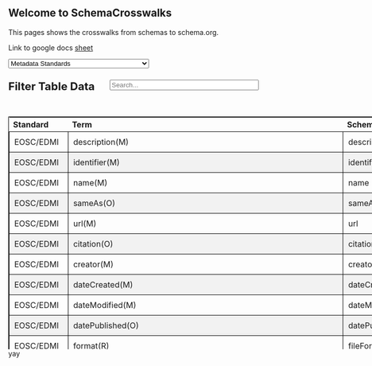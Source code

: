 ## Welcome to SchemaCrosswalks

This pages shows the crosswalks from schemas to schema.org.

Link to google docs [sheet](https://docs.google.com/spreadsheets/u/1/d/1P6WH8h4OnIVR9UJj3FcOebNUpLnKNBCuvEp3NsLRho4/edit#gid=0)


<!DOCTYPE html>
<html lang="en-US">
<head>
    <title>Schema.org Crosswalk Table</title>
    <link href="https://cdnjs.cloudflare.com/ajax/libs/twitter-bootstrap/4.3.1/css/bootstrap.min.css" rel="stylesheet">
    <style type="text/css">
    table{
        text-align: left;
    }
    table.invisible{
        display: none;
    }
    table, td{
        border: 1px solid black;
        border-collapse: collapse;
    }
    td{
        padding: 10px;
    }
    tr:nth-child(even){
        background-color: #f2f2f2;
    }
    tr:hover{
        background-color: #ddd;
    }
    .wrapper{
        display: block;
        overflow-x: auto;
        white-space: nowrap;
    }
    h3 span {
        font-size: 22px;
    }
    h3 input.search-input {
        width: 300px;
        margin-left: auto;
        float: right
    }
    .mt32 {
        margin-top: 32px;
    }
    .wrapper1{
        float: left;
        overflow-y: auto;
        height: 500px;
    }
    </style>
</head>

<select>
  <option value="-1">Metadata Standards</option>
  <option value="EOSC">EOSC/EDMI</option>
  <option value="ISO">ISO-19115:2003</option>
  <option value="Dataverse">Dataverse</option>
  <option value="DCAT">DCAT</option>
  <option value="DATS">DATS</option>
  <option value="Datacite">Datacite</option>
  <option value="RIF">RIF-CS</option>
  <option value="DC">DC</option>
  <option value="Bioschema">Bioschema</option>
  <option value="B2FIND">B2FIND</option>
  <option value="DDI">DDI</option>
  <option value="ECRIN">ECRIN Clinical Research Metadata Schema</option>
</select>

<div class="wrapper">
<table id="EOSC" class="invisible">
<tr>
  <td>EOSC/EDMI</td>
  <td>description(M)</td>
  <td>identifier(M)</td>
  <td>name(M)</td>
  <td></td>
  <td>sameAs(O)</td>
  <td>url(M)</td>
  <td></td>
  <td></td>
  <td>citation(O)</td>
  <td></td>
  <td></td>
  <td></td>
  <td>creator(M)</td>
  <td>dateCreated(M)</td>
  <td>dateModified(M)</td>
  <td>datePublished(O)</td>
  <td></td>
  <td></td>
  <td>format(R)</td>
  <td></td>
  <td>keywords(R)</td>
  <td>license(R)</td>
  <td></td>
  <td></td>
  <td></td>
  <td></td>
  <td>version(O)</td>
  <td></td>
  <td>includedIn(Dataset)(R)</td>
  <td>includes(Dataset)(R)</td>
  <td></td>
  <td>spatialCoverage(O)</td>
  <td>temporalCoverage(O)</td>
  <td>distribution(R)</td>
  <td>includedInDataCatalog(R)</td>
  <td></td>
  <td></td>
  <td>variableMeasured(R)</td>
  <td></td>
  <td>measurementTechniques(R)</td>
  <td></td>
  <td></td>
  <td></td>
  <td>scientificType(R)</td>
  <td>contentType</td>
  <td></td>
  <td></td>
  <td></td>
  <td></td>
  <td></td>
  <td></td>
  <td></td>
  <td></td>
  <td></td>
</tr>
<tr>
  <td>Schema.org Property</td>
  <td>description</td>
  <td>identifier</td>
  <td>name</td>
  <td>alternateName</td>
  <td>sameAs</td>
  <td>url</td>
  <td>relatedLink</td>
  <td>author</td>
  <td>citation</td>
  <td>contributor</td>
  <td>copyrightHolder</td>
  <td>copyrightYear</td>
  <td>creator</td>
  <td>dateCreated</td>
  <td>dateModified</td>
  <td>datePublished</td>
  <td>editor</td>
  <td>encoding</td>
  <td>fileFormat</td>
  <td>funder</td>
  <td>keywords</td>
  <td>license</td>
  <td>producer</td>
  <td>provider</td>
  <td>publisher</td>
  <td>sponsor</td>
  <td>version</td>
  <td>isAccessibleForFree</td>
  <td>isPartOf</td>
  <td>hasPart</td>
  <td>position</td>
  <td>spatialCoverage</td>
  <td>temporalCoverage</td>
  <td>distribution</td>
  <td>includedInDataCatalog</td>
  <td>measurementTechnique</td>
  <td>variableMeasured</td>
  <td>variablesMeasured</td>
  <td>dataset</td>
  <td>measurementTechnique</td>
  <td>sourceOrganization</td>
  <td>inLanguage</td>
  <td></td>
  <td></td>
  <td>additionalType</td>
  <td></td>
  <td>productionDate</td>
  <td></td>
  <td></td>
  <td></td>
  <td></td>
  <td>contentURL</td>
  <td>subjectOf</td>
  <td>about</td>
</tr>
<tr>
  <td>Schema.org Parent Type</td>
  <td>schema:Thing</td>
  <td>schema:Thing</td>
  <td>schema:Thing</td>
  <td>schema:Thing</td>
  <td>schema:Thing</td>
  <td>schema:Thing</td>
  <td>schema:Thing</td>
  <td>schema:CreativeWork</td>
  <td>schema:CreativeWork</td>
  <td>schema:CreativeWork</td>
  <td>schema:CreativeWork</td>
  <td>schema:CreativeWork</td>
  <td>schema:CreativeWork</td>
  <td>schema:CreativeWork</td>
  <td>schema:CreativeWork</td>
  <td>schema:CreativeWork</td>
  <td>schema:CreativeWork</td>
  <td>schema:CreativeWork</td>
  <td>schema:CreativeWork</td>
  <td>schema:CreativeWork</td>
  <td>schema:CreativeWork</td>
  <td>schema:CreativeWork</td>
  <td>schema:CreativeWork</td>
  <td>schema:CreativeWork</td>
  <td>schema:CreativeWork</td>
  <td>schema:CreativeWork</td>
  <td>schema:CreativeWork</td>
  <td>schema:CreativeWork</td>
  <td>schema:CreativeWork</td>
  <td>schema:CreativeWork</td>
  <td>schema:CreativeWork</td>
  <td>schema:CreativeWork</td>
  <td>schema:CreativeWork</td>
  <td>schema:Dataset</td>
  <td>schema:Dataset</td>
  <td>schema:Dataset</td>
  <td>schema:Dataset</td>
  <td>schema:Dataset</td>
  <td>schema:DataCatalog</td>
  <td>schema:DataCatalog</td>
  <td>schema:CreativeWork</td>
  <td>schema:Thing</td>
  <td></td>
  <td></td>
  <td>schema:Thing</td>
  <td></td>
  <td>schema:Thing</td>
  <td></td>
  <td></td>
  <td></td>
  <td></td>
  <td>schema:Thing</td>
  <td>schema:Thing</td>
  <td>schema:CreativeWork</td>
</tr>
</table>
</div>

<div class="wrapper">
<table id="ISO" class="invisible">
<tr>
  <td>ISO-19115:2003</td>
  <td>Resource description</td>
  <td>Resource identifier</td>
  <td>Resource title(M)</td>
  <td></td>
  <td></td>
  <td>Online resource(function: "information")</td>
  <td></td>
  <td></td>
  <td></td>
  <td></td>
  <td></td>
  <td></td>
  <td></td>
  <td></td>
  <td>Temporal reference: date of last modification</td>
  <td>Temporal reference: date of publication</td>
  <td></td>
  <td></td>
  <td></td>
  <td></td>
  <td>Descriptive keywords</td>
  <td></td>
  <td></td>
  <td></td>
  <td>Responsible party(role: "publisher")</td>
  <td></td>
  <td></td>
  <td></td>
  <td></td>
  <td></td>
  <td></td>
  <td>Geographic extent</td>
  <td>Temporal extent</td>
  <td>Distribution information</td>
  <td></td>
  <td></td>
  <td></td>
  <td></td>
  <td></td>
  <td></td>
  <td></td>
  <td>Resource language</td>
  <td></td>
  <td></td>
  <td></td>
  <td></td>
  <td></td>
  <td></td>
  <td></td>
  <td></td>
  <td></td>
  <td>Online resource(function: "download"):linkage</td>
  <td></td>
  <td></td>
</tr>
<tr>
  <td>Schema.org Property</td>
  <td>description</td>
  <td>identifier</td>
  <td>name</td>
  <td>alternateName</td>
  <td>sameAs</td>
  <td>url</td>
  <td>relatedLink</td>
  <td>author</td>
  <td>citation</td>
  <td>contributor</td>
  <td>copyrightHolder</td>
  <td>copyrightYear</td>
  <td>creator</td>
  <td>dateCreated</td>
  <td>dateModified</td>
  <td>datePublished</td>
  <td>editor</td>
  <td>encoding</td>
  <td>fileFormat</td>
  <td>funder</td>
  <td>keywords</td>
  <td>license</td>
  <td>producer</td>
  <td>provider</td>
  <td>publisher</td>
  <td>sponsor</td>
  <td>version</td>
  <td>isAccessibleForFree</td>
  <td>isPartOf</td>
  <td>hasPart</td>
  <td>position</td>
  <td>spatialCoverage</td>
  <td>temporalCoverage</td>
  <td>distribution</td>
  <td>includedInDataCatalog</td>
  <td>measurementTechnique</td>
  <td>variableMeasured</td>
  <td>variablesMeasured</td>
  <td>dataset</td>
  <td>measurementTechnique</td>
  <td>sourceOrganization</td>
  <td>inLanguage</td>
  <td></td>
  <td></td>
  <td>additionalType</td>
  <td></td>
  <td>productionDate</td>
  <td></td>
  <td></td>
  <td></td>
  <td></td>
  <td>contentURL</td>
  <td>subjectOf</td>
  <td>about</td>
</tr>
<tr>
  <td>Schema.org Parent Type</td>
  <td>schema:Thing</td>
  <td>schema:Thing</td>
  <td>schema:Thing</td>
  <td>schema:Thing</td>
  <td>schema:Thing</td>
  <td>schema:Thing</td>
  <td>schema:Thing</td>
  <td>schema:CreativeWork</td>
  <td>schema:CreativeWork</td>
  <td>schema:CreativeWork</td>
  <td>schema:CreativeWork</td>
  <td>schema:CreativeWork</td>
  <td>schema:CreativeWork</td>
  <td>schema:CreativeWork</td>
  <td>schema:CreativeWork</td>
  <td>schema:CreativeWork</td>
  <td>schema:CreativeWork</td>
  <td>schema:CreativeWork</td>
  <td>schema:CreativeWork</td>
  <td>schema:CreativeWork</td>
  <td>schema:CreativeWork</td>
  <td>schema:CreativeWork</td>
  <td>schema:CreativeWork</td>
  <td>schema:CreativeWork</td>
  <td>schema:CreativeWork</td>
  <td>schema:CreativeWork</td>
  <td>schema:CreativeWork</td>
  <td>schema:CreativeWork</td>
  <td>schema:CreativeWork</td>
  <td>schema:CreativeWork</td>
  <td>schema:CreativeWork</td>
  <td>schema:CreativeWork</td>
  <td>schema:CreativeWork</td>
  <td>schema:Dataset</td>
  <td>schema:Dataset</td>
  <td>schema:Dataset</td>
  <td>schema:Dataset</td>
  <td>schema:Dataset</td>
  <td>schema:DataCatalog</td>
  <td>schema:DataCatalog</td>
  <td>schema:CreativeWork</td>
  <td>schema:Thing</td>
  <td></td>
  <td></td>
  <td>schema:Thing</td>
  <td></td>
  <td>schema:Thing</td>
  <td></td>
  <td></td>
  <td></td>
  <td></td>
  <td>schema:Thing</td>
  <td>schema:Thing</td>
  <td>schema:CreativeWork</td>
</tr>
</table>
</div>

<div class="wrapper">
<table id="Dataverse" class="invisible">
<tr>
  <td>Dataverse</td>
  <td>Description; DescriptionValue(M)</td>
  <td>Dataset Persistent ID</td>
  <td>Title(M)</td>
  <td></td>
  <td>Alternative URL</td>
  <td></td>
  <td></td>
  <td>Author; authorName(M)</td>
  <td>Related Publication</td>
  <td>Contributor</td>
  <td></td>
  <td></td>
  <td>Author</td>
  <td></td>
  <td>Version Date</td>
  <td>Publication Date</td>
  <td></td>
  <td></td>
  <td></td>
  <td>Grant information</td>
  <td>Subject(M); Topic Classification Term; Keywords</td>
  <td></td>
  <td>Producer</td>
  <td>Dataset Publisher</td>
  <td>Dataset Publisher</td>
  <td></td>
  <td>Version</td>
  <td></td>
  <td></td>
  <td></td>
  <td></td>
  <td></td>
  <td>Time Period Covered</td>
  <td></td>
  <td></td>
  <td></td>
  <td></td>
  <td></td>
  <td></td>
  <td></td>
  <td></td>
  <td>Language</td>
  <td>Distributor</td>
  <td></td>
  <td>Kind of Data</td>
  <td>Data Sources</td>
  <td>Production Date</td>
  <td>Depositor</td>
  <td>Deposit Date</td>
  <td></td>
  <td></td>
  <td></td>
  <td></td>
  <td></td>
</tr>
<tr>
  <td>Schema.org Property</td>
  <td>description</td>
  <td>identifier</td>
  <td>name</td>
  <td>alternateName</td>
  <td>sameAs</td>
  <td>url</td>
  <td>relatedLink</td>
  <td>author</td>
  <td>citation</td>
  <td>contributor</td>
  <td>copyrightHolder</td>
  <td>copyrightYear</td>
  <td>creator</td>
  <td>dateCreated</td>
  <td>dateModified</td>
  <td>datePublished</td>
  <td>editor</td>
  <td>encoding</td>
  <td>fileFormat</td>
  <td>funder</td>
  <td>keywords</td>
  <td>license</td>
  <td>producer</td>
  <td>provider</td>
  <td>publisher</td>
  <td>sponsor</td>
  <td>version</td>
  <td>isAccessibleForFree</td>
  <td>isPartOf</td>
  <td>hasPart</td>
  <td>position</td>
  <td>spatialCoverage</td>
  <td>temporalCoverage</td>
  <td>distribution</td>
  <td>includedInDataCatalog</td>
  <td>measurementTechnique</td>
  <td>variableMeasured</td>
  <td>variablesMeasured</td>
  <td>dataset</td>
  <td>measurementTechnique</td>
  <td>sourceOrganization</td>
  <td>inLanguage</td>
  <td></td>
  <td></td>
  <td>additionalType</td>
  <td></td>
  <td>productionDate</td>
  <td></td>
  <td></td>
  <td></td>
  <td></td>
  <td>contentURL</td>
  <td>subjectOf</td>
  <td>about</td>
</tr>
<tr>
  <td>Schema.org Parent Type</td>
  <td>schema:Thing</td>
  <td>schema:Thing</td>
  <td>schema:Thing</td>
  <td>schema:Thing</td>
  <td>schema:Thing</td>
  <td>schema:Thing</td>
  <td>schema:Thing</td>
  <td>schema:CreativeWork</td>
  <td>schema:CreativeWork</td>
  <td>schema:CreativeWork</td>
  <td>schema:CreativeWork</td>
  <td>schema:CreativeWork</td>
  <td>schema:CreativeWork</td>
  <td>schema:CreativeWork</td>
  <td>schema:CreativeWork</td>
  <td>schema:CreativeWork</td>
  <td>schema:CreativeWork</td>
  <td>schema:CreativeWork</td>
  <td>schema:CreativeWork</td>
  <td>schema:CreativeWork</td>
  <td>schema:CreativeWork</td>
  <td>schema:CreativeWork</td>
  <td>schema:CreativeWork</td>
  <td>schema:CreativeWork</td>
  <td>schema:CreativeWork</td>
  <td>schema:CreativeWork</td>
  <td>schema:CreativeWork</td>
  <td>schema:CreativeWork</td>
  <td>schema:CreativeWork</td>
  <td>schema:CreativeWork</td>
  <td>schema:CreativeWork</td>
  <td>schema:CreativeWork</td>
  <td>schema:CreativeWork</td>
  <td>schema:Dataset</td>
  <td>schema:Dataset</td>
  <td>schema:Dataset</td>
  <td>schema:Dataset</td>
  <td>schema:Dataset</td>
  <td>schema:DataCatalog</td>
  <td>schema:DataCatalog</td>
  <td>schema:CreativeWork</td>
  <td>schema:Thing</td>
  <td></td>
  <td></td>
  <td>schema:Thing</td>
  <td></td>
  <td>schema:Thing</td>
  <td></td>
  <td></td>
  <td></td>
  <td></td>
  <td>schema:Thing</td>
  <td>schema:Thing</td>
  <td>schema:CreativeWork</td>
</tr>
</table>
</div>

<div class="wrapper">
<table id="DCAT" class="invisible">
<tr>
  <td>DCAT</td>
  <td>description(M)</td>
  <td>identifier,other identifier</td>
  <td>title(M)</td>
  <td></td>
  <td></td>
  <td>accessURL(M); landing page(if no access directly to dataset); homepage</td>
  <td></td>
  <td></td>
  <td></td>
  <td></td>
  <td>owner(O)</td>
  <td></td>
  <td>author</td>
  <td>creation date</td>
  <td>update/ modification date; modified</td>
  <td>release date</td>
  <td></td>
  <td></td>
  <td>format; media type</td>
  <td></td>
  <td>keywords</td>
  <td>licence</td>
  <td></td>
  <td></td>
  <td>publisher(M)</td>
  <td></td>
  <td>version</td>
  <td></td>
  <td>is part of</td>
  <td>has part</td>
  <td></td>
  <td>spatial/ geographic coverage</td>
  <td>datasetTimeInterval</td>
  <td>distribution</td>
  <td></td>
  <td></td>
  <td></td>
  <td></td>
  <td>dataset(M)</td>
  <td></td>
  <td></td>
  <td>language</td>
  <td></td>
  <td></td>
  <td>type</td>
  <td></td>
  <td></td>
  <td></td>
  <td></td>
  <td></td>
  <td>Provenance</td>
  <td>access URL</td>
  <td></td>
  <td></td>
</tr>
<tr>
  <td>Schema.org Property</td>
  <td>description</td>
  <td>identifier</td>
  <td>name</td>
  <td>alternateName</td>
  <td>sameAs</td>
  <td>url</td>
  <td>relatedLink</td>
  <td>author</td>
  <td>citation</td>
  <td>contributor</td>
  <td>copyrightHolder</td>
  <td>copyrightYear</td>
  <td>creator</td>
  <td>dateCreated</td>
  <td>dateModified</td>
  <td>datePublished</td>
  <td>editor</td>
  <td>encoding</td>
  <td>fileFormat</td>
  <td>funder</td>
  <td>keywords</td>
  <td>license</td>
  <td>producer</td>
  <td>provider</td>
  <td>publisher</td>
  <td>sponsor</td>
  <td>version</td>
  <td>isAccessibleForFree</td>
  <td>isPartOf</td>
  <td>hasPart</td>
  <td>position</td>
  <td>spatialCoverage</td>
  <td>temporalCoverage</td>
  <td>distribution</td>
  <td>includedInDataCatalog</td>
  <td>measurementTechnique</td>
  <td>variableMeasured</td>
  <td>variablesMeasured</td>
  <td>dataset</td>
  <td>measurementTechnique</td>
  <td>sourceOrganization</td>
  <td>inLanguage</td>
  <td></td>
  <td></td>
  <td>additionalType</td>
  <td></td>
  <td>productionDate</td>
  <td></td>
  <td></td>
  <td></td>
  <td></td>
  <td>contentURL</td>
  <td>subjectOf</td>
  <td>about</td>
</tr>
<tr>
  <td>Schema.org Parent Type</td>
  <td>schema:Thing</td>
  <td>schema:Thing</td>
  <td>schema:Thing</td>
  <td>schema:Thing</td>
  <td>schema:Thing</td>
  <td>schema:Thing</td>
  <td>schema:Thing</td>
  <td>schema:CreativeWork</td>
  <td>schema:CreativeWork</td>
  <td>schema:CreativeWork</td>
  <td>schema:CreativeWork</td>
  <td>schema:CreativeWork</td>
  <td>schema:CreativeWork</td>
  <td>schema:CreativeWork</td>
  <td>schema:CreativeWork</td>
  <td>schema:CreativeWork</td>
  <td>schema:CreativeWork</td>
  <td>schema:CreativeWork</td>
  <td>schema:CreativeWork</td>
  <td>schema:CreativeWork</td>
  <td>schema:CreativeWork</td>
  <td>schema:CreativeWork</td>
  <td>schema:CreativeWork</td>
  <td>schema:CreativeWork</td>
  <td>schema:CreativeWork</td>
  <td>schema:CreativeWork</td>
  <td>schema:CreativeWork</td>
  <td>schema:CreativeWork</td>
  <td>schema:CreativeWork</td>
  <td>schema:CreativeWork</td>
  <td>schema:CreativeWork</td>
  <td>schema:CreativeWork</td>
  <td>schema:CreativeWork</td>
  <td>schema:Dataset</td>
  <td>schema:Dataset</td>
  <td>schema:Dataset</td>
  <td>schema:Dataset</td>
  <td>schema:Dataset</td>
  <td>schema:DataCatalog</td>
  <td>schema:DataCatalog</td>
  <td>schema:CreativeWork</td>
  <td>schema:Thing</td>
  <td></td>
  <td></td>
  <td>schema:Thing</td>
  <td></td>
  <td>schema:Thing</td>
  <td></td>
  <td></td>
  <td></td>
  <td></td>
  <td>schema:Thing</td>
  <td>schema:Thing</td>
  <td>schema:CreativeWork</td>
</tr>
</table>
</div>

<div class="wrapper">
<table id="DATS" class="invisible">
<tr>
  <td>DATS</td>
  <td>description(R)</td>
  <td>identifier(R)</td>
  <td>title(M)</td>
  <td></td>
  <td>alternateIdentifier(O)</td>
  <td>identifier(R)</td>
  <td></td>
  <td></td>
  <td>primaryPublicaion/citations(O)</td>
  <td></td>
  <td></td>
  <td></td>
  <td>creator(M)</td>
  <td></td>
  <td></td>
  <td></td>
  <td></td>
  <td></td>
  <td></td>
  <td>acknowledges(O)</td>
  <td>keywords(O)</td>
  <td>licenses(R)</td>
  <td></td>
  <td></td>
  <td></td>
  <td></td>
  <td>version(R)</td>
  <td></td>
  <td></td>
  <td>hasPart(O)</td>
  <td></td>
  <td></td>
  <td></td>
  <td>distribution(R)</td>
  <td>distribution.storedIn(O)</td>
  <td></td>
  <td></td>
  <td>dimensions(O)</td>
  <td></td>
  <td></td>
  <td></td>
  <td></td>
  <td></td>
  <td></td>
  <td>types(M)</td>
  <td></td>
  <td></td>
  <td></td>
  <td></td>
  <td></td>
  <td></td>
  <td>access(M)</td>
  <td></td>
  <td></td>
</tr>
<tr>
  <td>Schema.org Property</td>
  <td>description</td>
  <td>identifier</td>
  <td>name</td>
  <td>alternateName</td>
  <td>sameAs</td>
  <td>url</td>
  <td>relatedLink</td>
  <td>author</td>
  <td>citation</td>
  <td>contributor</td>
  <td>copyrightHolder</td>
  <td>copyrightYear</td>
  <td>creator</td>
  <td>dateCreated</td>
  <td>dateModified</td>
  <td>datePublished</td>
  <td>editor</td>
  <td>encoding</td>
  <td>fileFormat</td>
  <td>funder</td>
  <td>keywords</td>
  <td>license</td>
  <td>producer</td>
  <td>provider</td>
  <td>publisher</td>
  <td>sponsor</td>
  <td>version</td>
  <td>isAccessibleForFree</td>
  <td>isPartOf</td>
  <td>hasPart</td>
  <td>position</td>
  <td>spatialCoverage</td>
  <td>temporalCoverage</td>
  <td>distribution</td>
  <td>includedInDataCatalog</td>
  <td>measurementTechnique</td>
  <td>variableMeasured</td>
  <td>variablesMeasured</td>
  <td>dataset</td>
  <td>measurementTechnique</td>
  <td>sourceOrganization</td>
  <td>inLanguage</td>
  <td></td>
  <td></td>
  <td>additionalType</td>
  <td></td>
  <td>productionDate</td>
  <td></td>
  <td></td>
  <td></td>
  <td></td>
  <td>contentURL</td>
  <td>subjectOf</td>
  <td>about</td>
</tr>
<tr>
  <td>Schema.org Parent Type</td>
  <td>schema:Thing</td>
  <td>schema:Thing</td>
  <td>schema:Thing</td>
  <td>schema:Thing</td>
  <td>schema:Thing</td>
  <td>schema:Thing</td>
  <td>schema:Thing</td>
  <td>schema:CreativeWork</td>
  <td>schema:CreativeWork</td>
  <td>schema:CreativeWork</td>
  <td>schema:CreativeWork</td>
  <td>schema:CreativeWork</td>
  <td>schema:CreativeWork</td>
  <td>schema:CreativeWork</td>
  <td>schema:CreativeWork</td>
  <td>schema:CreativeWork</td>
  <td>schema:CreativeWork</td>
  <td>schema:CreativeWork</td>
  <td>schema:CreativeWork</td>
  <td>schema:CreativeWork</td>
  <td>schema:CreativeWork</td>
  <td>schema:CreativeWork</td>
  <td>schema:CreativeWork</td>
  <td>schema:CreativeWork</td>
  <td>schema:CreativeWork</td>
  <td>schema:CreativeWork</td>
  <td>schema:CreativeWork</td>
  <td>schema:CreativeWork</td>
  <td>schema:CreativeWork</td>
  <td>schema:CreativeWork</td>
  <td>schema:CreativeWork</td>
  <td>schema:CreativeWork</td>
  <td>schema:CreativeWork</td>
  <td>schema:Dataset</td>
  <td>schema:Dataset</td>
  <td>schema:Dataset</td>
  <td>schema:Dataset</td>
  <td>schema:Dataset</td>
  <td>schema:DataCatalog</td>
  <td>schema:DataCatalog</td>
  <td>schema:CreativeWork</td>
  <td>schema:Thing</td>
  <td></td>
  <td></td>
  <td>schema:Thing</td>
  <td></td>
  <td>schema:Thing</td>
  <td></td>
  <td></td>
  <td></td>
  <td></td>
  <td>schema:Thing</td>
  <td>schema:Thing</td>
  <td>schema:CreativeWork</td>
</tr>
</table>
</div>

<div class="wrapper">
<table id="Datacite" class="invisible">
<tr>
  <td>Datacite</td>
  <td>Description(R)</td>
  <td>Identifier(M)</td>
  <td>Title(M)</td>
  <td></td>
  <td>RelatedIdentifier</td>
  <td>valueURL</td>
  <td></td>
  <td>creator</td>
  <td></td>
  <td>Contributor(R)</td>
  <td></td>
  <td></td>
  <td>Creator(M)</td>
  <td>Date(R) dateType field indicates the type of date</td>
  <td>Date(R) dateType field indicates the type of date</td>
  <td>PublicationYear(M)</td>
  <td></td>
  <td></td>
  <td>Format(R)</td>
  <td></td>
  <td></td>
  <td>Rights</td>
  <td>contributor with contributortype="Producer"</td>
  <td></td>
  <td>Publisher(M)</td>
  <td></td>
  <td>Version(R)</td>
  <td></td>
  <td></td>
  <td></td>
  <td></td>
  <td>GeoLocation</td>
  <td>Date</td>
  <td>distribution</td>
  <td>publisher</td>
  <td></td>
  <td></td>
  <td></td>
  <td></td>
  <td></td>
  <td></td>
  <td>Language</td>
  <td></td>
  <td></td>
  <td>ResourceType(M)</td>
  <td></td>
  <td></td>
  <td></td>
  <td></td>
  <td></td>
  <td></td>
  <td></td>
  <td></td>
  <td></td>
</tr>
<tr>
  <td>Schema.org Property</td>
  <td>description</td>
  <td>identifier</td>
  <td>name</td>
  <td>alternateName</td>
  <td>sameAs</td>
  <td>url</td>
  <td>relatedLink</td>
  <td>author</td>
  <td>citation</td>
  <td>contributor</td>
  <td>copyrightHolder</td>
  <td>copyrightYear</td>
  <td>creator</td>
  <td>dateCreated</td>
  <td>dateModified</td>
  <td>datePublished</td>
  <td>editor</td>
  <td>encoding</td>
  <td>fileFormat</td>
  <td>funder</td>
  <td>keywords</td>
  <td>license</td>
  <td>producer</td>
  <td>provider</td>
  <td>publisher</td>
  <td>sponsor</td>
  <td>version</td>
  <td>isAccessibleForFree</td>
  <td>isPartOf</td>
  <td>hasPart</td>
  <td>position</td>
  <td>spatialCoverage</td>
  <td>temporalCoverage</td>
  <td>distribution</td>
  <td>includedInDataCatalog</td>
  <td>measurementTechnique</td>
  <td>variableMeasured</td>
  <td>variablesMeasured</td>
  <td>dataset</td>
  <td>measurementTechnique</td>
  <td>sourceOrganization</td>
  <td>inLanguage</td>
  <td></td>
  <td></td>
  <td>additionalType</td>
  <td></td>
  <td>productionDate</td>
  <td></td>
  <td></td>
  <td></td>
  <td></td>
  <td>contentURL</td>
  <td>subjectOf</td>
  <td>about</td>
</tr>
<tr>
  <td>Schema.org Parent Type</td>
  <td>schema:Thing</td>
  <td>schema:Thing</td>
  <td>schema:Thing</td>
  <td>schema:Thing</td>
  <td>schema:Thing</td>
  <td>schema:Thing</td>
  <td>schema:Thing</td>
  <td>schema:CreativeWork</td>
  <td>schema:CreativeWork</td>
  <td>schema:CreativeWork</td>
  <td>schema:CreativeWork</td>
  <td>schema:CreativeWork</td>
  <td>schema:CreativeWork</td>
  <td>schema:CreativeWork</td>
  <td>schema:CreativeWork</td>
  <td>schema:CreativeWork</td>
  <td>schema:CreativeWork</td>
  <td>schema:CreativeWork</td>
  <td>schema:CreativeWork</td>
  <td>schema:CreativeWork</td>
  <td>schema:CreativeWork</td>
  <td>schema:CreativeWork</td>
  <td>schema:CreativeWork</td>
  <td>schema:CreativeWork</td>
  <td>schema:CreativeWork</td>
  <td>schema:CreativeWork</td>
  <td>schema:CreativeWork</td>
  <td>schema:CreativeWork</td>
  <td>schema:CreativeWork</td>
  <td>schema:CreativeWork</td>
  <td>schema:CreativeWork</td>
  <td>schema:CreativeWork</td>
  <td>schema:CreativeWork</td>
  <td>schema:Dataset</td>
  <td>schema:Dataset</td>
  <td>schema:Dataset</td>
  <td>schema:Dataset</td>
  <td>schema:Dataset</td>
  <td>schema:DataCatalog</td>
  <td>schema:DataCatalog</td>
  <td>schema:CreativeWork</td>
  <td>schema:Thing</td>
  <td></td>
  <td></td>
  <td>schema:Thing</td>
  <td></td>
  <td>schema:Thing</td>
  <td></td>
  <td></td>
  <td></td>
  <td></td>
  <td>schema:Thing</td>
  <td>schema:Thing</td>
  <td>schema:CreativeWork</td>
</tr>
</table>
</div>

<div class="wrapper">
<table id="RIF" class="invisible">
<tr>
  <td>RIF-CS</td>
  <td>collection/description[@type='brief'] OR collection/description[@type='full']</td>
  <td>collection/citationInfo/citationMetadata/identifier AND/OR collection/identifier</td>
  <td>registryObject:collection:name (Title as displayed in RDA)</td>
  <td></td>
  <td>No mapping</td>
  <td>RDA key=URL of record. "https://researchdata.ands.org.au/view?key=(insert key)"</td>
  <td></td>
  <td>collection/citationInfo/citationMetadata/contributor OR relatedObject|relatedInfo party/name where relation=IsPrincipalInvestigatorOf OR relatedObject|relatedInfo party/name where relation=author OR relatedObject|relatedInfo party/name where relation=coInvestigator  OR relatedObject|relatedInfo party/name where relation=hasCollector</td>
  <td>collection/relatedInfo[@type='publication'] OR relatedObject:collection where related collection[@type='publication']</td>
  <td>No mapping</td>
  <td>No mapping</td>
  <td>No mapping</td>
  <td>collection/citationInfo/citationMetadata/contributor OR relatedObject|relatedInfo party/name where relation=IsPrincipalInvestigatorOf OR relatedObject|relatedInfo party/name where relation=coInvestigator OR relatedObject|relatedInfo party/name where relation=hasCollector</td>
  <td>collection/citationInfo/citationMetadata/date[@type='created'] OR collection/dates[@type='created']</td>
  <td></td>
  <td>collection/citationInfo/citationMetadata.date[@type='publicationDate'] OR collection/citationInfo/citationMetadata/date[@type='issued'] OR collection/dates[@type='dc.issued'] OR collection/dates[@type='dc.available'] OR Collection[@dateAccessioned] OR date the record was ingested into RDA</td>
  <td>No mapping</td>
  <td>No mapping</td>
  <td>collection/address/electronic[@target='directDownload']/mediaType</td>
  <td>relatedObject|relatedInfo party/name where relation=isFundedBy</td>
  <td>collection/subject</td>
  <td>collection/rights/licence[@rightsURL] AND/OR collection/rights/licence[@type] AND collcetion/rights/licence</td>
  <td>No mapping</td>
  <td>No mapping</td>
  <td>registryObject:collection:citationInfo:citationMetadata:publisher OR registryObject@Group</td>
  <td></td>
  <td>registryObject:collection:citationInfo:citationMetadata:version</td>
  <td>No mapping</td>
  <td>relatedObject|relatedInfo collection where relation[@type='isPartOf']</td>
  <td>relatedObject|relatedInfo collection where relation[@tyoe='hasPart]</td>
  <td>No mapping</td>
  <td>collection/coverage/spatial</td>
  <td>collection/coverage/temporal</td>
  <td>location/address/electronic @type="url" @ target="directDownload"</td>
  <td>No mapping</td>
  <td></td>
  <td></td>
  <td></td>
  <td></td>
  <td></td>
  <td>registryObject@Group</td>
  <td>(default to English) "en"</td>
  <td></td>
  <td></td>
  <td></td>
  <td></td>
  <td></td>
  <td></td>
  <td></td>
  <td></td>
  <td></td>
  <td></td>
  <td></td>
  <td></td>
</tr>
<tr>
  <td>Schema.org Property</td>
  <td>description</td>
  <td>identifier</td>
  <td>name</td>
  <td>alternateName</td>
  <td>sameAs</td>
  <td>url</td>
  <td>relatedLink</td>
  <td>author</td>
  <td>citation</td>
  <td>contributor</td>
  <td>copyrightHolder</td>
  <td>copyrightYear</td>
  <td>creator</td>
  <td>dateCreated</td>
  <td>dateModified</td>
  <td>datePublished</td>
  <td>editor</td>
  <td>encoding</td>
  <td>fileFormat</td>
  <td>funder</td>
  <td>keywords</td>
  <td>license</td>
  <td>producer</td>
  <td>provider</td>
  <td>publisher</td>
  <td>sponsor</td>
  <td>version</td>
  <td>isAccessibleForFree</td>
  <td>isPartOf</td>
  <td>hasPart</td>
  <td>position</td>
  <td>spatialCoverage</td>
  <td>temporalCoverage</td>
  <td>distribution</td>
  <td>includedInDataCatalog</td>
  <td>measurementTechnique</td>
  <td>variableMeasured</td>
  <td>variablesMeasured</td>
  <td>dataset</td>
  <td>measurementTechnique</td>
  <td>sourceOrganization</td>
  <td>inLanguage</td>
  <td></td>
  <td></td>
  <td>additionalType</td>
  <td></td>
  <td>productionDate</td>
  <td></td>
  <td></td>
  <td></td>
  <td></td>
  <td>contentURL</td>
  <td>subjectOf</td>
  <td>about</td>
</tr>
<tr>
  <td>Schema.org Parent Type</td>
  <td>schema:Thing</td>
  <td>schema:Thing</td>
  <td>schema:Thing</td>
  <td>schema:Thing</td>
  <td>schema:Thing</td>
  <td>schema:Thing</td>
  <td>schema:Thing</td>
  <td>schema:CreativeWork</td>
  <td>schema:CreativeWork</td>
  <td>schema:CreativeWork</td>
  <td>schema:CreativeWork</td>
  <td>schema:CreativeWork</td>
  <td>schema:CreativeWork</td>
  <td>schema:CreativeWork</td>
  <td>schema:CreativeWork</td>
  <td>schema:CreativeWork</td>
  <td>schema:CreativeWork</td>
  <td>schema:CreativeWork</td>
  <td>schema:CreativeWork</td>
  <td>schema:CreativeWork</td>
  <td>schema:CreativeWork</td>
  <td>schema:CreativeWork</td>
  <td>schema:CreativeWork</td>
  <td>schema:CreativeWork</td>
  <td>schema:CreativeWork</td>
  <td>schema:CreativeWork</td>
  <td>schema:CreativeWork</td>
  <td>schema:CreativeWork</td>
  <td>schema:CreativeWork</td>
  <td>schema:CreativeWork</td>
  <td>schema:CreativeWork</td>
  <td>schema:CreativeWork</td>
  <td>schema:CreativeWork</td>
  <td>schema:Dataset</td>
  <td>schema:Dataset</td>
  <td>schema:Dataset</td>
  <td>schema:Dataset</td>
  <td>schema:Dataset</td>
  <td>schema:DataCatalog</td>
  <td>schema:DataCatalog</td>
  <td>schema:CreativeWork</td>
  <td>schema:Thing</td>
  <td></td>
  <td></td>
  <td>schema:Thing</td>
  <td></td>
  <td>schema:Thing</td>
  <td></td>
  <td></td>
  <td></td>
  <td></td>
  <td>schema:Thing</td>
  <td>schema:Thing</td>
  <td>schema:CreativeWork</td>
</tr>
</table>
</div>

<div class="wrapper">
<table id="DC" class="invisible">
<tr>
  <td>DC</td>
  <td>Description - dcterms:description</td>
  <td>Identifier - dcterms:identifier</td>
  <td>Title - dcterms:title</td>
  <td></td>
  <td>relation</td>
  <td>dc:identifier (if URL)</td>
  <td></td>
  <td>Creator</td>
  <td>dcterms:isReferencedBy</td>
  <td>Contributor</td>
  <td></td>
  <td></td>
  <td>Creator</td>
  <td></td>
  <td>dcterms:modified</td>
  <td>dcterms:issued</td>
  <td></td>
  <td></td>
  <td></td>
  <td>dcterms:contributor</td>
  <td>Subject - dcterms:subject</td>
  <td>Rights</td>
  <td></td>
  <td></td>
  <td>Publisher - dcterms:publisher</td>
  <td></td>
  <td></td>
  <td></td>
  <td></td>
  <td></td>
  <td></td>
  <td>dcterms:coverage (spatial)</td>
  <td>dcterms:temporal (start); dcterms:temporal (end)</td>
  <td></td>
  <td></td>
  <td></td>
  <td></td>
  <td></td>
  <td></td>
  <td></td>
  <td></td>
  <td>Language - dcterms:language</td>
  <td>dcterms:contributor (Distributor)</td>
  <td></td>
  <td>dcterms:type</td>
  <td>dcterms:source</td>
  <td>Date - dcterms:date</td>
  <td>Contributor - dcterms:contributor (Depositor)</td>
  <td>dcterms:dateSubmitted</td>
  <td></td>
  <td></td>
  <td></td>
  <td></td>
  <td></td>
</tr>
<tr>
  <td>Schema.org Property</td>
  <td>description</td>
  <td>identifier</td>
  <td>name</td>
  <td>alternateName</td>
  <td>sameAs</td>
  <td>url</td>
  <td>relatedLink</td>
  <td>author</td>
  <td>citation</td>
  <td>contributor</td>
  <td>copyrightHolder</td>
  <td>copyrightYear</td>
  <td>creator</td>
  <td>dateCreated</td>
  <td>dateModified</td>
  <td>datePublished</td>
  <td>editor</td>
  <td>encoding</td>
  <td>fileFormat</td>
  <td>funder</td>
  <td>keywords</td>
  <td>license</td>
  <td>producer</td>
  <td>provider</td>
  <td>publisher</td>
  <td>sponsor</td>
  <td>version</td>
  <td>isAccessibleForFree</td>
  <td>isPartOf</td>
  <td>hasPart</td>
  <td>position</td>
  <td>spatialCoverage</td>
  <td>temporalCoverage</td>
  <td>distribution</td>
  <td>includedInDataCatalog</td>
  <td>measurementTechnique</td>
  <td>variableMeasured</td>
  <td>variablesMeasured</td>
  <td>dataset</td>
  <td>measurementTechnique</td>
  <td>sourceOrganization</td>
  <td>inLanguage</td>
  <td></td>
  <td></td>
  <td>additionalType</td>
  <td></td>
  <td>productionDate</td>
  <td></td>
  <td></td>
  <td></td>
  <td></td>
  <td>contentURL</td>
  <td>subjectOf</td>
  <td>about</td>
</tr>
<tr>
  <td>Schema.org Parent Type</td>
  <td>schema:Thing</td>
  <td>schema:Thing</td>
  <td>schema:Thing</td>
  <td>schema:Thing</td>
  <td>schema:Thing</td>
  <td>schema:Thing</td>
  <td>schema:Thing</td>
  <td>schema:CreativeWork</td>
  <td>schema:CreativeWork</td>
  <td>schema:CreativeWork</td>
  <td>schema:CreativeWork</td>
  <td>schema:CreativeWork</td>
  <td>schema:CreativeWork</td>
  <td>schema:CreativeWork</td>
  <td>schema:CreativeWork</td>
  <td>schema:CreativeWork</td>
  <td>schema:CreativeWork</td>
  <td>schema:CreativeWork</td>
  <td>schema:CreativeWork</td>
  <td>schema:CreativeWork</td>
  <td>schema:CreativeWork</td>
  <td>schema:CreativeWork</td>
  <td>schema:CreativeWork</td>
  <td>schema:CreativeWork</td>
  <td>schema:CreativeWork</td>
  <td>schema:CreativeWork</td>
  <td>schema:CreativeWork</td>
  <td>schema:CreativeWork</td>
  <td>schema:CreativeWork</td>
  <td>schema:CreativeWork</td>
  <td>schema:CreativeWork</td>
  <td>schema:CreativeWork</td>
  <td>schema:CreativeWork</td>
  <td>schema:Dataset</td>
  <td>schema:Dataset</td>
  <td>schema:Dataset</td>
  <td>schema:Dataset</td>
  <td>schema:Dataset</td>
  <td>schema:DataCatalog</td>
  <td>schema:DataCatalog</td>
  <td>schema:CreativeWork</td>
  <td>schema:Thing</td>
  <td></td>
  <td></td>
  <td>schema:Thing</td>
  <td></td>
  <td>schema:Thing</td>
  <td></td>
  <td></td>
  <td></td>
  <td></td>
  <td>schema:Thing</td>
  <td>schema:Thing</td>
  <td>schema:CreativeWork</td>
</tr>
</table>
</div>

<div class="wrapper">
<table id="Bioschema" class="invisible">
<tr>
  <td>Bioschema</td>
  <td>description(M)</td>
  <td>identifier(M)</td>
  <td>name(M)</td>
  <td></td>
  <td></td>
  <td>url(M)</td>
  <td></td>
  <td></td>
  <td>citation(R)</td>
  <td></td>
  <td></td>
  <td></td>
  <td>creator(R)</td>
  <td></td>
  <td></td>
  <td></td>
  <td></td>
  <td></td>
  <td></td>
  <td></td>
  <td>keywords(M)</td>
  <td>license(R)</td>
  <td></td>
  <td></td>
  <td></td>
  <td></td>
  <td>version(R)</td>
  <td></td>
  <td></td>
  <td></td>
  <td></td>
  <td></td>
  <td></td>
  <td>distribution</td>
  <td>includedInDataCatalog(M)</td>
  <td>measurementTechnique(R)</td>
  <td>variablesMeasured(R)</td>
  <td></td>
  <td></td>
  <td></td>
  <td></td>
  <td></td>
  <td></td>
  <td></td>
  <td></td>
  <td></td>
  <td></td>
  <td></td>
  <td></td>
  <td>rdf.type</td>
  <td></td>
  <td></td>
  <td></td>
  <td></td>
</tr>
<tr>
  <td>Schema.org Property</td>
  <td>description</td>
  <td>identifier</td>
  <td>name</td>
  <td>alternateName</td>
  <td>sameAs</td>
  <td>url</td>
  <td>relatedLink</td>
  <td>author</td>
  <td>citation</td>
  <td>contributor</td>
  <td>copyrightHolder</td>
  <td>copyrightYear</td>
  <td>creator</td>
  <td>dateCreated</td>
  <td>dateModified</td>
  <td>datePublished</td>
  <td>editor</td>
  <td>encoding</td>
  <td>fileFormat</td>
  <td>funder</td>
  <td>keywords</td>
  <td>license</td>
  <td>producer</td>
  <td>provider</td>
  <td>publisher</td>
  <td>sponsor</td>
  <td>version</td>
  <td>isAccessibleForFree</td>
  <td>isPartOf</td>
  <td>hasPart</td>
  <td>position</td>
  <td>spatialCoverage</td>
  <td>temporalCoverage</td>
  <td>distribution</td>
  <td>includedInDataCatalog</td>
  <td>measurementTechnique</td>
  <td>variableMeasured</td>
  <td>variablesMeasured</td>
  <td>dataset</td>
  <td>measurementTechnique</td>
  <td>sourceOrganization</td>
  <td>inLanguage</td>
  <td></td>
  <td></td>
  <td>additionalType</td>
  <td></td>
  <td>productionDate</td>
  <td></td>
  <td></td>
  <td></td>
  <td></td>
  <td>contentURL</td>
  <td>subjectOf</td>
  <td>about</td>
</tr>
<tr>
  <td>Schema.org Parent Type</td>
  <td>schema:Thing</td>
  <td>schema:Thing</td>
  <td>schema:Thing</td>
  <td>schema:Thing</td>
  <td>schema:Thing</td>
  <td>schema:Thing</td>
  <td>schema:Thing</td>
  <td>schema:CreativeWork</td>
  <td>schema:CreativeWork</td>
  <td>schema:CreativeWork</td>
  <td>schema:CreativeWork</td>
  <td>schema:CreativeWork</td>
  <td>schema:CreativeWork</td>
  <td>schema:CreativeWork</td>
  <td>schema:CreativeWork</td>
  <td>schema:CreativeWork</td>
  <td>schema:CreativeWork</td>
  <td>schema:CreativeWork</td>
  <td>schema:CreativeWork</td>
  <td>schema:CreativeWork</td>
  <td>schema:CreativeWork</td>
  <td>schema:CreativeWork</td>
  <td>schema:CreativeWork</td>
  <td>schema:CreativeWork</td>
  <td>schema:CreativeWork</td>
  <td>schema:CreativeWork</td>
  <td>schema:CreativeWork</td>
  <td>schema:CreativeWork</td>
  <td>schema:CreativeWork</td>
  <td>schema:CreativeWork</td>
  <td>schema:CreativeWork</td>
  <td>schema:CreativeWork</td>
  <td>schema:CreativeWork</td>
  <td>schema:Dataset</td>
  <td>schema:Dataset</td>
  <td>schema:Dataset</td>
  <td>schema:Dataset</td>
  <td>schema:Dataset</td>
  <td>schema:DataCatalog</td>
  <td>schema:DataCatalog</td>
  <td>schema:CreativeWork</td>
  <td>schema:Thing</td>
  <td></td>
  <td></td>
  <td>schema:Thing</td>
  <td></td>
  <td>schema:Thing</td>
  <td></td>
  <td></td>
  <td></td>
  <td></td>
  <td>schema:Thing</td>
  <td>schema:Thing</td>
  <td>schema:CreativeWork</td>
</tr>
</table>
</div>

<div class="wrapper">
<table id="B2FIND" class="invisible">
<tr>
  <td>B2FIND</td>
  <td>Description(R)</td>
  <td>Identifier(M)</td>
  <td>Title(M)</td>
  <td></td>
  <td></td>
  <td></td>
  <td></td>
  <td></td>
  <td></td>
  <td>Contributor(O)</td>
  <td></td>
  <td></td>
  <td>Creator(R)</td>
  <td></td>
  <td></td>
  <td>PublicationYear(R)</td>
  <td></td>
  <td></td>
  <td></td>
  <td></td>
  <td></td>
  <td>Rights(O)</td>
  <td></td>
  <td></td>
  <td>Publisher(R)</td>
  <td></td>
  <td></td>
  <td></td>
  <td></td>
  <td></td>
  <td></td>
  <td>SpatialCoverage(O)</td>
  <td>TemporalCoverage(O)</td>
  <td></td>
  <td></td>
  <td></td>
  <td></td>
  <td></td>
  <td></td>
  <td></td>
  <td></td>
  <td>Language(O)</td>
  <td></td>
  <td></td>
  <td>RecourceType(R)</td>
  <td></td>
  <td></td>
  <td></td>
  <td></td>
  <td></td>
  <td></td>
  <td></td>
  <td></td>
  <td></td>
</tr>
<tr>
  <td>Schema.org Property</td>
  <td>description</td>
  <td>identifier</td>
  <td>name</td>
  <td>alternateName</td>
  <td>sameAs</td>
  <td>url</td>
  <td>relatedLink</td>
  <td>author</td>
  <td>citation</td>
  <td>contributor</td>
  <td>copyrightHolder</td>
  <td>copyrightYear</td>
  <td>creator</td>
  <td>dateCreated</td>
  <td>dateModified</td>
  <td>datePublished</td>
  <td>editor</td>
  <td>encoding</td>
  <td>fileFormat</td>
  <td>funder</td>
  <td>keywords</td>
  <td>license</td>
  <td>producer</td>
  <td>provider</td>
  <td>publisher</td>
  <td>sponsor</td>
  <td>version</td>
  <td>isAccessibleForFree</td>
  <td>isPartOf</td>
  <td>hasPart</td>
  <td>position</td>
  <td>spatialCoverage</td>
  <td>temporalCoverage</td>
  <td>distribution</td>
  <td>includedInDataCatalog</td>
  <td>measurementTechnique</td>
  <td>variableMeasured</td>
  <td>variablesMeasured</td>
  <td>dataset</td>
  <td>measurementTechnique</td>
  <td>sourceOrganization</td>
  <td>inLanguage</td>
  <td></td>
  <td></td>
  <td>additionalType</td>
  <td></td>
  <td>productionDate</td>
  <td></td>
  <td></td>
  <td></td>
  <td></td>
  <td>contentURL</td>
  <td>subjectOf</td>
  <td>about</td>
</tr>
<tr>
  <td>Schema.org Parent Type</td>
  <td>schema:Thing</td>
  <td>schema:Thing</td>
  <td>schema:Thing</td>
  <td>schema:Thing</td>
  <td>schema:Thing</td>
  <td>schema:Thing</td>
  <td>schema:Thing</td>
  <td>schema:CreativeWork</td>
  <td>schema:CreativeWork</td>
  <td>schema:CreativeWork</td>
  <td>schema:CreativeWork</td>
  <td>schema:CreativeWork</td>
  <td>schema:CreativeWork</td>
  <td>schema:CreativeWork</td>
  <td>schema:CreativeWork</td>
  <td>schema:CreativeWork</td>
  <td>schema:CreativeWork</td>
  <td>schema:CreativeWork</td>
  <td>schema:CreativeWork</td>
  <td>schema:CreativeWork</td>
  <td>schema:CreativeWork</td>
  <td>schema:CreativeWork</td>
  <td>schema:CreativeWork</td>
  <td>schema:CreativeWork</td>
  <td>schema:CreativeWork</td>
  <td>schema:CreativeWork</td>
  <td>schema:CreativeWork</td>
  <td>schema:CreativeWork</td>
  <td>schema:CreativeWork</td>
  <td>schema:CreativeWork</td>
  <td>schema:CreativeWork</td>
  <td>schema:CreativeWork</td>
  <td>schema:CreativeWork</td>
  <td>schema:Dataset</td>
  <td>schema:Dataset</td>
  <td>schema:Dataset</td>
  <td>schema:Dataset</td>
  <td>schema:Dataset</td>
  <td>schema:DataCatalog</td>
  <td>schema:DataCatalog</td>
  <td>schema:CreativeWork</td>
  <td>schema:Thing</td>
  <td></td>
  <td></td>
  <td>schema:Thing</td>
  <td></td>
  <td>schema:Thing</td>
  <td></td>
  <td></td>
  <td></td>
  <td></td>
  <td>schema:Thing</td>
  <td>schema:Thing</td>
  <td>schema:CreativeWork</td>
</tr>
</table>
</div>

<div class="wrapper">
<table id="DDI" class="invisible">
<tr>
  <td>DDI</td>
  <td></td>
  <td>IDNo</td>
  <td>titl</td>
  <td></td>
  <td></td>
  <td></td>
  <td>relPubl</td>
  <td>AuthEnty</td>
  <td></td>
  <td></td>
  <td></td>
  <td></td>
  <td></td>
  <td></td>
  <td></td>
  <td>distDate (for export)</td>
  <td></td>
  <td></td>
  <td></td>
  <td></td>
  <td>keywords</td>
  <td></td>
  <td>producer</td>
  <td></td>
  <td>distrbtr</td>
  <td></td>
  <td>version</td>
  <td></td>
  <td></td>
  <td></td>
  <td></td>
  <td></td>
  <td>timePrd</td>
  <td></td>
  <td></td>
  <td></td>
  <td></td>
  <td></td>
  <td></td>
  <td></td>
  <td></td>
  <td></td>
  <td>distrbtr</td>
  <td></td>
  <td>dataKind</td>
  <td>dataSrc</td>
  <td></td>
  <td></td>
  <td></td>
  <td></td>
  <td></td>
  <td></td>
  <td></td>
  <td></td>
</tr>
<tr>
  <td>Schema.org Property</td>
  <td>description</td>
  <td>identifier</td>
  <td>name</td>
  <td>alternateName</td>
  <td>sameAs</td>
  <td>url</td>
  <td>relatedLink</td>
  <td>author</td>
  <td>citation</td>
  <td>contributor</td>
  <td>copyrightHolder</td>
  <td>copyrightYear</td>
  <td>creator</td>
  <td>dateCreated</td>
  <td>dateModified</td>
  <td>datePublished</td>
  <td>editor</td>
  <td>encoding</td>
  <td>fileFormat</td>
  <td>funder</td>
  <td>keywords</td>
  <td>license</td>
  <td>producer</td>
  <td>provider</td>
  <td>publisher</td>
  <td>sponsor</td>
  <td>version</td>
  <td>isAccessibleForFree</td>
  <td>isPartOf</td>
  <td>hasPart</td>
  <td>position</td>
  <td>spatialCoverage</td>
  <td>temporalCoverage</td>
  <td>distribution</td>
  <td>includedInDataCatalog</td>
  <td>measurementTechnique</td>
  <td>variableMeasured</td>
  <td>variablesMeasured</td>
  <td>dataset</td>
  <td>measurementTechnique</td>
  <td>sourceOrganization</td>
  <td>inLanguage</td>
  <td></td>
  <td></td>
  <td>additionalType</td>
  <td></td>
  <td>productionDate</td>
  <td></td>
  <td></td>
  <td></td>
  <td></td>
  <td>contentURL</td>
  <td>subjectOf</td>
  <td>about</td>
</tr>
<tr>
  <td>Schema.org Parent Type</td>
  <td>schema:Thing</td>
  <td>schema:Thing</td>
  <td>schema:Thing</td>
  <td>schema:Thing</td>
  <td>schema:Thing</td>
  <td>schema:Thing</td>
  <td>schema:Thing</td>
  <td>schema:CreativeWork</td>
  <td>schema:CreativeWork</td>
  <td>schema:CreativeWork</td>
  <td>schema:CreativeWork</td>
  <td>schema:CreativeWork</td>
  <td>schema:CreativeWork</td>
  <td>schema:CreativeWork</td>
  <td>schema:CreativeWork</td>
  <td>schema:CreativeWork</td>
  <td>schema:CreativeWork</td>
  <td>schema:CreativeWork</td>
  <td>schema:CreativeWork</td>
  <td>schema:CreativeWork</td>
  <td>schema:CreativeWork</td>
  <td>schema:CreativeWork</td>
  <td>schema:CreativeWork</td>
  <td>schema:CreativeWork</td>
  <td>schema:CreativeWork</td>
  <td>schema:CreativeWork</td>
  <td>schema:CreativeWork</td>
  <td>schema:CreativeWork</td>
  <td>schema:CreativeWork</td>
  <td>schema:CreativeWork</td>
  <td>schema:CreativeWork</td>
  <td>schema:CreativeWork</td>
  <td>schema:CreativeWork</td>
  <td>schema:Dataset</td>
  <td>schema:Dataset</td>
  <td>schema:Dataset</td>
  <td>schema:Dataset</td>
  <td>schema:Dataset</td>
  <td>schema:DataCatalog</td>
  <td>schema:DataCatalog</td>
  <td>schema:CreativeWork</td>
  <td>schema:Thing</td>
  <td></td>
  <td></td>
  <td>schema:Thing</td>
  <td></td>
  <td>schema:Thing</td>
  <td></td>
  <td></td>
  <td></td>
  <td></td>
  <td>schema:Thing</td>
  <td>schema:Thing</td>
  <td>schema:CreativeWork</td>
</tr>
</table>
</div>

<div class="wrapper">
<table id="ECRIN" class="invisible">
<tr>
  <td>ECRIN </td>
  <td>Description(R)</td>
  <td>DOI(M)</td>
  <td>Object Title(M)</td>
  <td></td>
  <td>Related resource identifiers, with relation type indicator(R)</td>
  <td></td>
  <td></td>
  <td></td>
  <td></td>
  <td>Contributors(O)</td>
  <td></td>
  <td></td>
  <td>Creators(M)</td>
  <td>Dates (date type)(O)</td>
  <td>Dates (date type)(O)</td>
  <td>Creation Year(M)</td>
  <td></td>
  <td></td>
  <td></td>
  <td></td>
  <td></td>
  <td>Rights(O)</td>
  <td></td>
  <td></td>
  <td>Publisher/Provider(M)</td>
  <td></td>
  <td>version(O)</td>
  <td></td>
  <td></td>
  <td></td>
  <td></td>
  <td></td>
  <td></td>
  <td></td>
  <td></td>
  <td></td>
  <td></td>
  <td></td>
  <td></td>
  <td></td>
  <td></td>
  <td>Language(R)</td>
  <td></td>
  <td></td>
  <td>Reource Class(M)</td>
  <td></td>
  <td></td>
  <td></td>
  <td></td>
  <td></td>
  <td></td>
  <td></td>
  <td></td>
  <td></td>
</tr>
<tr>
  <td>Schema.org Property</td>
  <td>description</td>
  <td>identifier</td>
  <td>name</td>
  <td>alternateName</td>
  <td>sameAs</td>
  <td>url</td>
  <td>relatedLink</td>
  <td>author</td>
  <td>citation</td>
  <td>contributor</td>
  <td>copyrightHolder</td>
  <td>copyrightYear</td>
  <td>creator</td>
  <td>dateCreated</td>
  <td>dateModified</td>
  <td>datePublished</td>
  <td>editor</td>
  <td>encoding</td>
  <td>fileFormat</td>
  <td>funder</td>
  <td>keywords</td>
  <td>license</td>
  <td>producer</td>
  <td>provider</td>
  <td>publisher</td>
  <td>sponsor</td>
  <td>version</td>
  <td>isAccessibleForFree</td>
  <td>isPartOf</td>
  <td>hasPart</td>
  <td>position</td>
  <td>spatialCoverage</td>
  <td>temporalCoverage</td>
  <td>distribution</td>
  <td>includedInDataCatalog</td>
  <td>measurementTechnique</td>
  <td>variableMeasured</td>
  <td>variablesMeasured</td>
  <td>dataset</td>
  <td>measurementTechnique</td>
  <td>sourceOrganization</td>
  <td>inLanguage</td>
  <td></td>
  <td></td>
  <td>additionalType</td>
  <td></td>
  <td>productionDate</td>
  <td></td>
  <td></td>
  <td></td>
  <td></td>
  <td>contentURL</td>
  <td>subjectOf</td>
  <td>about</td>
</tr>
<tr>
  <td>Schema.org Parent Type</td>
  <td>schema:Thing</td>
  <td>schema:Thing</td>
  <td>schema:Thing</td>
  <td>schema:Thing</td>
  <td>schema:Thing</td>
  <td>schema:Thing</td>
  <td>schema:Thing</td>
  <td>schema:CreativeWork</td>
  <td>schema:CreativeWork</td>
  <td>schema:CreativeWork</td>
  <td>schema:CreativeWork</td>
  <td>schema:CreativeWork</td>
  <td>schema:CreativeWork</td>
  <td>schema:CreativeWork</td>
  <td>schema:CreativeWork</td>
  <td>schema:CreativeWork</td>
  <td>schema:CreativeWork</td>
  <td>schema:CreativeWork</td>
  <td>schema:CreativeWork</td>
  <td>schema:CreativeWork</td>
  <td>schema:CreativeWork</td>
  <td>schema:CreativeWork</td>
  <td>schema:CreativeWork</td>
  <td>schema:CreativeWork</td>
  <td>schema:CreativeWork</td>
  <td>schema:CreativeWork</td>
  <td>schema:CreativeWork</td>
  <td>schema:CreativeWork</td>
  <td>schema:CreativeWork</td>
  <td>schema:CreativeWork</td>
  <td>schema:CreativeWork</td>
  <td>schema:CreativeWork</td>
  <td>schema:CreativeWork</td>
  <td>schema:Dataset</td>
  <td>schema:Dataset</td>
  <td>schema:Dataset</td>
  <td>schema:Dataset</td>
  <td>schema:Dataset</td>
  <td>schema:DataCatalog</td>
  <td>schema:DataCatalog</td>
  <td>schema:CreativeWork</td>
  <td>schema:Thing</td>
  <td></td>
  <td></td>
  <td>schema:Thing</td>
  <td></td>
  <td>schema:Thing</td>
  <td></td>
  <td></td>
  <td></td>
  <td></td>
  <td>schema:Thing</td>
  <td>schema:Thing</td>
  <td>schema:CreativeWork</td>
</tr>
</table>
</div>
<body class="mt32">
    <div class="container">
        <h3>
            <span>Filter Table Data</span>
            <input type="search" placeholder="Search..." class="form-control search-input" data-table="crosswalk-list"/>
        </h3>
        <div class="wrapper1">
        <table class="table table-striped mt32 crosswalk-list" id="searchTable">
            <thead>
                <tr>
                    <th>Standard</th>
                    <th>Term</th>
                    <th>Schema.org crosswalk</th>
                </tr>
            </thead>
            <tbody>
                <tr>
                    <td>EOSC/EDMI</td>
                    <td>description(M)</td>
                    <td>description</td>
                </tr>
                <tr>
                    <td>EOSC/EDMI</td>
                    <td>identifier(M)</td>
                    <td>identifier</td>
                </tr>
                <tr>
                    <td>EOSC/EDMI</td>
                    <td>name(M)</td>
                    <td>name</td>
                </tr>
                <tr>
                    <td>EOSC/EDMI</td>
                    <td>sameAs(O)</td>
                    <td>sameAs</td>
                </tr>
                <tr>
                    <td>EOSC/EDMI</td>
                    <td>url(M)</td>
                    <td>url</td>
                </tr>
                <tr>
                    <td>EOSC/EDMI</td>
                    <td>citation(O)</td>
                    <td>citation</td>
                </tr>
                <tr>
                    <td>EOSC/EDMI</td>
                    <td>creator(M)</td>
                    <td>creator</td>
                </tr>
                <tr>
                    <td>EOSC/EDMI</td>
                    <td>dateCreated(M)</td>
                    <td>dateCreated</td>
                </tr>
                <tr>
                    <td>EOSC/EDMI</td>
                    <td>dateModified(M)</td>
                    <td>dateModified</td>
                </tr>
                <tr>
                    <td>EOSC/EDMI</td>
                    <td>datePublished(O)</td>
                    <td>datePublished</td>
                </tr>
                <tr>
                    <td>EOSC/EDMI</td>
                    <td>format(R)</td>
                    <td>fileFormat</td>
                </tr>
                <tr>
                    <td>EOSC/EDMI</td>
                    <td>keywords(R)</td>
                    <td>keywords</td>
                </tr>
                <tr>
                    <td>EOSC/EDMI</td>
                    <td>license(R)</td>
                    <td>license</td>
                </tr>
                <tr>
                    <td>EOSC/EDMI</td>
                    <td>version(O)</td>
                    <td>version</td>
                </tr>
                <tr>
                    <td>EOSC/EDMI</td>
                    <td>includedIn(Dataset)(R)</td>
                    <td>isPartOf</td>
                </tr>
                <tr>
                    <td>EOSC/EDMI</td>
                    <td>includes(dataset)(R)</td>
                    <td>hasPart</td>
                </tr>
                <tr>
                    <td>EOSC/EDMI</td>
                    <td>spatialCoverage(O)</td>
                    <td>spatialCoverage</td>
                </tr>
                <tr>
                    <td>EOSC/EDMI</td>
                    <td>temporalCoverage(O)</td>
                    <td>temporalCoverage</td>
                </tr>
                <tr>
                    <td>EOSC/EDMI</td>
                    <td>distribution(R)</td>
                    <td>distribution</td>
                </tr>
                <tr>
                    <td>EOSC/EDMI</td>
                    <td>includedInDataCatalog(R)</td>
                    <td>includedInDataCatalog</td>
                </tr>
                <tr>
                    <td>EOSC/EDMI</td>
                    <td>variableMeasured(R)</td>
                    <td>variablesMeasured</td>
                </tr>
                <tr>
                    <td>EOSC/EDMI</td>
                    <td>measurementTechniques(R)</td>
                    <td>measurementTechnique</td>
                </tr>
                <tr>
                    <td>EOSC/EDMI</td>
                    <td>scientificType(R)</td>
                    <td></td>
                </tr>
                <tr>
                    <td>EOSC/EDMI</td>
                    <td>contentType</td>
                    <td>additionalType</td>
                </tr>
                <tr>
                    <td>ISO-19115:2003</td>
                    <td>Resource description</td>
                    <td>description</td>
                </tr>
                <tr>
                    <td>ISO-19115:2003</td>
                    <td>Resource identifier</td>
                    <td>identifier</td>
                </tr>
                <tr>
                    <td>ISO-19115:2003</td>
                    <td>Resource title(M)</td>
                    <td>name</td>
                </tr>
                <tr>
                    <td>ISO-19115:2003</td>
                    <td>Online resource(funtion:"information")</td>
                    <td>url</td>
                </tr>
                <tr>
                    <td>ISO-19115:2003</td>
                    <td>Temporal reference: date of last modification</td>
                    <td>dateModified</td>
                </tr>
                <tr>
                    <td>ISO-19115:2003</td>
                    <td>Temporal reference: date of publication</td>
                    <td>datePublished</td>
                </tr>
                <tr>
                    <td>ISO-19115:2003</td>
                    <td>Descriptive keywords</td>
                    <td>keywords</td>
                </tr>
                <tr>
                    <td>ISO-19115:2003</td>
                    <td>Responsible party(role:"publisher")</td>
                    <td>publisher</td>
                </tr>
                <tr>
                    <td>ISO-19115:2003</td>
                    <td>Geographic extent</td>
                    <td>spatialCoverage</td>
                </tr>
                <tr>
                    <td>ISO-19115:2003</td>
                    <td>Temporal extent</td>
                    <td>temporalCoverage</td>
                </tr>
                <tr>
                    <td>ISO-19115:2003</td>
                    <td>Distribution information</td>
                    <td>distribution</td>
                </tr>
                <tr>
                    <td>ISO-19115:2003</td>
                    <td>Resource language</td>
                    <td>inLanguage</td>
                </tr>
                <tr>
                    <td>ISO-19115:2003</td>
                    <td>Online resource(function:"download"):linkage</td>
                    <td>contentURL</td>
                </tr>
                <tr>
                    <td>Dataverse</td>
                    <td>Description; DescriptionValue(M)</td>
                    <td>description</td>
                </tr>
                <tr>
                    <td>Dataverse</td>
                    <td>Dataset Persistent ID</td>
                    <td>identifier</td>
                </tr>
                <tr>
                    <td>Dataverse</td>
                    <td>Title(M)</td>
                    <td>name</td>
                </tr>
                <tr>
                    <td>Dataverse</td>
                    <td>Alternative URL</td>
                    <td>sameAs</td>
                </tr>
                <tr>
                    <td>Dataverse</td>
                    <td>Author; authorName(M)</td>
                    <td>author</td>
                </tr>
                <tr>
                    <td>Dataverse</td>
                    <td>Related Publication</td>
                    <td>citation</td>
                </tr>
                <tr>
                    <td>Dataverse</td>
                    <td>Contributor</td>
                    <td>contributor</td>
                </tr>
                <tr>
                    <td>Dataverse</td>
                    <td>Author</td>
                    <td>creator</td>
                </tr>
                <tr>
                    <td>Dataverse</td>
                    <td>Version Date</td>
                    <td>dateModified</td>
                </tr>
                <tr>
                    <td>Dataverse</td>
                    <td>Publication Date</td>
                    <td>datePublished</td>
                </tr>
                <tr>
                    <td>Dataverse</td>
                    <td>Grant information</td>
                    <td>funder</td>
                </tr>
                <tr>
                    <td>Dataverse</td>
                    <td>Subject(M); Topic Classification Term; Keywords</td>
                    <td>keywords</td>
                </tr>
                <tr>
                    <td>Dataverse</td>
                    <td>Producer</td>
                    <td>producer</td>
                </tr>
                <tr>
                    <td>Dataverse</td>
                    <td>Dataset Publisher</td>
                    <td>provider</td>
                </tr>
                <tr>
                    <td>Dataverse</td>
                    <td>Dataset Publisher</td>
                    <td>publisher</td>
                </tr>
                <tr>
                    <td>Dataverse</td>
                    <td>Version</td>
                    <td>version</td>
                </tr>
                <tr>
                    <td>Dataverse</td>
                    <td>Time Period Covered</td>
                    <td>temporalCoverage</td>
                </tr>
                <tr>
                    <td>Dataverse</td>
                    <td>Language</td>
                    <td>inLanguage</td>
                </tr>
                <tr>
                    <td>Dataverse</td>
                    <td>Distributor</td>
                    <td></td>
                </tr>
                <tr>
                    <td>Dataverse</td>
                    <td>Kind of Data</td>
                    <td>additionalType</td>
                </tr>
                <tr>
                    <td>Dataverse</td>
                    <td>Data Sources</td>
                    <td></td>
                </tr>
                <tr>
                    <td>Dataverse</td>
                    <td>Production Date</td>
                    <td>productionDate</td>
                </tr>
                <tr>
                    <td>Dataverse</td>
                    <td>Depositor</td>
                    <td></td>
                </tr>
                <tr>
                    <td>Dataverse</td>
                    <td>Deposit Date</td>
                    <td></td>
                </tr>
                <tr>
                    <td>DCAT</td>
                    <td>description(M)</td>
                    <td>description</td>
                </tr>
                <tr>
                    <td>DCAT</td>
                    <td>identifier; other identifier</td>
                    <td>identifier</td>
                </tr>
                <tr>
                    <td>DCAT</td>
                    <td>title(M)</td>
                    <td>name</td>
                </tr>
                <tr>
                    <td>DCAT</td>
                    <td>accessURL(M); landing page (if no access directly to dataset); homepage</td>
                    <td>url</td>
                </tr>
                <tr>
                    <td>DCAT</td>
                    <td>owner(O)</td>
                    <td>copyrightHolder</td>
                </tr>
                <tr>
                    <td>DCAT</td>
                    <td>author</td>
                    <td>creator</td>
                </tr>
                <tr>
                    <td>DCAT</td>
                    <td>creation date</td>
                    <td>dateCreated</td>
                </tr>
                <tr>
                    <td>DCAT</td>
                    <td>update/modification date; modified</td>
                    <td>dateModified</td>
                </tr>
                <tr>
                    <td>DCAT</td>
                    <td>release date</td>
                    <td>datePublished</td>
                </tr>
                <tr>
                    <td>DCAT</td>
                    <td>format; media type</td>
                    <td>fileFormat</td>
                </tr>
                <tr>
                    <td>DCAT</td>
                    <td>keywords</td>
                    <td>keywords</td>
                </tr>
                <tr>
                    <td>DCAT</td>
                    <td>licence</td>
                    <td>license</td>
                </tr>
                <tr>
                    <td>DCAT</td>
                    <td>publisher(M)</td>
                    <td>publisher</td>
                </tr>
                <tr>
                    <td>DCAT</td>
                    <td>version</td>
                    <td>version</td>
                </tr>
                <tr>
                    <td>DCAT</td>
                    <td>is part of</td>
                    <td>isPartOf</td>
                </tr>
                <tr>
                    <td>DCAT</td>
                    <td>has part</td>
                    <td>hasPart</td>
                </tr>
                <tr>
                    <td>DCAT</td>
                    <td>spatial/geographic coverage</td>
                    <td>spatialCoverage</td>
                </tr>
                <tr>
                    <td>DCAT</td>
                    <td>datasetTimeInterval</td>
                    <td>temporalCoverage</td>
                </tr>
                <tr>
                    <td>DCAT</td>
                    <td>distribution</td>
                    <td>distribution</td>
                </tr>
                <tr>
                    <td>DCAT</td>
                    <td>dataset(M)</td>
                    <td>dataset</td>
                </tr>
                <tr>
                    <td>DCAT</td>
                    <td>language</td>
                    <td>inLanguage</td>
                </tr>
                <tr>
                    <td>DCAT</td>
                    <td>type</td>
                    <td>additionalType</td>
                </tr>
                <tr>
                    <td>DCAT</td>
                    <td>Provenance</td>
                    <td></td>
                </tr>
                <tr>
                    <td>DCAT</td>
                    <td>access URL</td>
                    <td>contentURL</td>
                </tr>
                <tr>
                    <td>DATS</td>
                    <td>description(R)</td>
                    <td>description</td>
                </tr>
                <tr>
                    <td>DATS</td>
                    <td>identifier(R)</td>
                    <td>identifier</td>
                </tr>
                <tr>
                    <td>DATS</td>
                    <td>title(M)</td>
                    <td>name</td>
                </tr>
                <tr>
                    <td>DATS</td>
                    <td>alternateIdentifer(O)</td>
                    <td>sameAs</td>
                </tr>
                <tr>
                    <td>DATS</td>
                    <td>identifier(R)</td>
                    <td>url</td>
                </tr>
                <tr>
                    <td>DATS</td>
                    <td>primaryPublications/citations(O)</td>
                    <td>citation</td>
                </tr>
                <tr>
                    <td>DATS</td>
                    <td>creator(M)</td>
                    <td>creator</td>
                </tr>
                <tr>
                    <td>DATS</td>
                    <td>acknowledges(O)</td>
                    <td>funder</td>
                </tr>
                <tr>
                    <td>DATS</td>
                    <td>keywords(O)</td>
                    <td>keywords</td>
                </tr>
                <tr>
                    <td>DATS</td>
                    <td>licenses(R)</td>
                    <td>license</td>
                </tr>
                <tr>
                    <td>DATS</td>
                    <td>version(R)</td>
                    <td>hasPart(O)</td>
                </tr>
                <tr>
                    <td>DATS</td>
                    <td>distribution(R)</td>
                    <td>distribution</td>
                </tr>
                <tr>
                    <td>DATS</td>
                    <td>distribution.storedIn(O)</td>
                    <td>includedInDataCatalog</td>
                </tr>
                <tr>
                    <td>DATS</td>
                    <td>dimenstions(O)</td>
                    <td>variablesMeasured</td>
                </tr>
                <tr>
                    <td>DATS</td>
                    <td>types(M)</td>
                    <td>additionalType</td>
                </tr>
                <tr>
                    <td>DATS</td>
                    <td>access(M)</td>
                    <td>contentURL</td>
                </tr>
                <tr>
                    <td>Datacite</td>
                    <td>description(R)</td>
                    <td>description</td>
                </tr>
                <tr>
                    <td>Datacite</td>
                    <td>Identifier(M)</td>
                    <td>identifier</td>
                </tr>
                <tr>
                    <td>Datacite</td>
                    <td>Title(M)</td>
                    <td>name</td>
                </tr>
                <tr>
                    <td>Datacite</td>
                    <td>RelatedIdentifier</td>
                    <td>sameAs</td>
                </tr>
                <tr>
                    <td>Datacite</td>
                    <td>valueURL</td>
                    <td>url</td>
                </tr>
                <tr>
                    <td>Datacite</td>
                    <td>creator</td>
                    <td>author</td>
                </tr>
                <tr>
                    <td>Datacite</td>
                    <td>Contributor(R)</td>
                    <td>contributor</td>
                </tr>
                <tr>
                    <td>Datacite</td>
                    <td>Creator(M)</td>
                    <td>creator</td>
                </tr>
                <tr>
                    <td>Datacite</td>
                    <td>Date(R) dateType field indicates the type of date</td>
                    <td>dateCreated</td>
                </tr>
                <tr>
                    <td>Datacite</td>
                    <td>Date(R) dateType field indicates the type of date</td>
                    <td>dateModified</td>
                </tr>
                <tr>
                    <td>Datacite</td>
                    <td>PublicationYear(M)</td>
                    <td>datePublished</td>
                </tr>
                <tr>
                    <td>Datacite</td>
                    <td>Format(R)</td>
                    <td>fileFormat</td>
                </tr>
                <tr>
                    <td>Datacite</td>
                    <td>Rights</td>
                    <td>license</td>
                </tr>
                <tr>
                    <td>Datacite</td>
                    <td>contributor with contributortype="Producer"</td>
                    <td>producer</td>
                </tr>
                <tr>
                    <td>Datacite</td>
                    <td>Publisher(M)</td>
                    <td>publisher</td>
                </tr>
                <tr>
                    <td>Datacite</td>
                    <td>Version(R)</td>
                    <td>version</td>
                </tr>
                <tr>
                    <td>Datacite</td>
                    <td>GeoLocation</td>
                    <td>spatialCoverage</td>
                </tr>
                <tr>
                    <td>Datacite</td>
                    <td>Date</td>
                    <td>temporalCoverage</td>
                </tr>
                <tr>
                    <td>Datacite</td>
                    <td>distribution</td>
                    <td>distribution</td>
                </tr>
                <tr>
                    <td>Datacite</td>
                    <td>publisher</td>
                    <td>includedInDataCatalog</td>
                </tr>
                <tr>
                    <td>Datacite</td>
                    <td>Language</td>
                    <td>inLanguage</td>
                </tr>
                <tr>
                    <td>Datacite</td>
                    <td>ResrouceType(M)</td>
                    <td>additionalType</td>
                </tr>
                <tr>
                    <td>RIF-CS</td>
                    <td>collection/description[@type='brief'] OR collection/description[@type='full']</td>
                    <td>description</td>
                </tr>
                <tr>
                    <td>RIF-CS</td>
                    <td>collection/citationInfo/citationMetadata/identifier AND/OR collection/identifier</td>
                    <td>identifier</td>
                </tr>
                <tr>
                    <td>RIF-CS</td>
                    <td>registryObject:collection:name (Title as displayed in RDA)</td>
                    <td>name</td>
                </tr>
                <tr>
                    <td>RIF-CS</td>
                    <td>No mapping</td>
                    <td>sameAs</td>
                </tr>
                <tr>
                    <td>RIF-CS</td>
                    <td>RDA key=URL of record. "https://researchdata.ands.org.au/view?key=(insert key)"</td>
                    <td>url</td>
                </tr>
                <tr>
                    <td>RIF-CS</td>
                    <td>collection/citationInfo/citationMetadata/contributor OR relatedObject|relatedInfo party/name where relation=IsPrincipalInvestigatorOf OR relatedObject|relatedInfo party/name where relation=author OR relatedObject|relatedInfo party/name where relation=coInvestigator  OR relatedObject|relatedInfo party/name where relation=hasCollector</td>
                    <td>author</td>
                </tr>
                <tr>
                    <td>RIF-CS</td>
                    <td>collection/relatedInfo[@type='publication'] OR relatedObject:collection where related collection[@type='publication']</td>
                    <td>citation</td>
                </tr>
                <tr>
                    <td>RIF-CS</td>
                    <td>No mapping</td>
                    <td>contributor</td>
                </tr>
                <tr>
                    <td>RIF-CS</td>
                    <td>No mapping</td>
                    <td>copyrightHolder</td>
                </tr>
                <tr>
                    <td>RIF-CS</td>
                    <td>No mapping</td>
                    <td>copyrightYear</td>
                </tr>
                <tr>
                    <td>RIF-CS</td>
                    <td>collection/citationInfo/citationMetadata/contributor OR relatedObject|relatedInfo party/name where relation=IsPrincipalInvestigatorOf OR relatedObject|relatedInfo party/name where relation=coInvestigator OR relatedObject|relatedInfo party/name where relation=hasCollector</td>
                    <td>creator</td>
                </tr>
                <tr>
                    <td>RIF-CS</td>
                    <td>collection/citationInfo/citationMetadata/date[@type='created'] OR collection/dates[@type='created']</td>
                    <td>dateCreated</td>
                </tr>
                <tr>
                    <td>RIF-CS</td>
                    <td>collection/citationInfo/citationMetadata.date[@type='publicationDate'] OR collection/citationInfo/citationMetadata/date[@type='issued'] OR collection/dates[@type='dc.issued'] OR collection/dates[@type='dc.available'] OR Collection[@dateAccessioned] OR date the record was ingested into RDA</td>
                    <td>datePublished</td>
                </tr>
                <tr>
                    <td>RIF-CS</td>
                    <td>No mapping</td>
                    <td>editor</td>
                </tr>
                <tr>
                    <td>RIF-CS</td>
                    <td>No mapping</td>
                    <td>encoding</td>
                </tr>
                <tr>
                    <td>RIF-CS</td>
                    <td>collection/address/electronic[@target='directDownload']/mediaType</td>
                    <td>fileFormat</td>
                </tr>
                <tr>
                    <td>RIF-CS</td>
                    <td>relatedObject|relatedInfo party/name where relation=isFundedBy</td>
                    <td>funder</td>
                </tr>
                <tr>
                    <td>RIF-CS</td>
                    <td>collection/subject</td>
                    <td>keywords</td>
                </tr>
                <tr>
                    <td>RIF-CS</td>
                    <td>collection/rights/licence[@rightsURL] AND/OR collection/rights/licence[@type] AND collcetion/rights/licence</td>
                    <td>license</td>
                </tr>
                <tr>
                    <td>RIF-CS</td>
                    <td>No mapping</td>
                    <td>producer</td>
                </tr>
                <tr>
                    <td>RIF-CS</td>
                    <td>No mapping</td>
                    <td>provider</td>
                </tr>
                <tr>
                    <td>RIF-CS</td>
                    <td>registryObject:collection:citationInfo:citationMetadata:publisher OR registryObject@Group</td>
                    <td>publisher</td>
                </tr>
                <tr>
                    <td>RIF-CS</td>
                    <td>registryObject:collection:citationInfo:citationMetadata:version</td>
                    <td>version</td>
                </tr>
                <tr>
                    <td>RIF-CS</td>
                    <td>No mapping</td>
                    <td>isAccessibleForFree</td>
                </tr>
                <tr>
                    <td>RIF-CS</td>
                    <td>relatedObject|relatedInfo collection where relation[@type='isPartOf']</td>
                    <td>isPartOf</td>
                </tr>
                <tr>
                    <td>RIF-CS</td>
                    <td>relatedObject|relatedInfo collection where relation[@tyoe='hasPart]</td>
                    <td>hasPart</td>
                </tr>
                <tr>
                    <td>RIF-CS</td>
                    <td>No mapping</td>
                    <td>position</td>
                </tr>
                <tr>
                    <td>RIF-CS</td>
                    <td>collection/coverage/spatial</td>
                    <td>spatialCoverage</td>
                </tr>
                <tr>
                    <td>RIF-CS</td>
                    <td>collection/coverage/temporal</td>
                    <td>temporalCoverage</td>
                </tr>
                <tr>
                    <td>RIF-CS</td>
                    <td>location/address/electronic @type="url" @ target="directDownload"</td>
                    <td>distribution</td>
                </tr>
                <tr>
                    <td>RIF-CS</td>
                    <td>No mapping</td>
                    <td>includedInDataCatalog</td>
                </tr>
                <tr>
                    <td>RIF-CS</td>
                    <td>registryObject@Group</td>
                    <td>sourceOrganization</td>
                </tr>
                <tr>
                    <td>RIF-CS</td>
                    <td>(default to English) "en"</td>
                    <td>inLanguage</td>
                </tr>
                <tr>
                    <td>DC</td>
                    <td>Description - dcterms:description</td>
                    <td>description</td>
                </tr>
                <tr>
                    <td>DC</td>
                    <td>Identifer - dcterms:identifier</td>
                    <td>identifier</td>
                </tr>
                <tr>
                    <td>DC</td>
                    <td>Title - dcterms:title</td>
                    <td>name</td>
                </tr>
                <tr>
                    <td>DC</td>
                    <td>relation</td>
                    <td>sameAs</td>
                </tr>
                <tr>
                    <td>DC</td>
                    <td>dc:identifier (if URL)</td>
                    <td>url</td>
                </tr>
                <tr>
                    <td>DC</td>
                    <td>Creator</td>
                    <td>author</td>
                </tr>
                <tr>
                    <td>DC</td>
                    <td>dcters:isReferencedBy</td>
                    <td>citation</td>
                </tr>
                <tr>
                    <td>DC</td>
                    <td>Contributor</td>
                    <td>contributor</td>
                </tr>
                <tr>
                    <td>DC</td>
                    <td>Creator</td>
                    <td>creator</td>
                </tr>
                <tr>
                    <td>DC</td>
                    <td>dcterms:modified</td>
                    <td>dateModified</td>
                </tr>
                <tr>
                    <td>DC</td>
                    <td>dcterms:issued</td>
                    <td>datePublished</td>
                </tr>
                <tr>
                    <td>DC</td>
                    <td>dcterms:contributor</td>
                    <td>funder</td>
                </tr>
                <tr>
                    <td>DC</td>
                    <td>Subject = dcterms:subject</td>
                    <td>keywords</td>
                </tr>
                <tr>
                    <td>DC</td>
                    <td>Rights</td>
                    <td>license</td>
                </tr>
                <tr>
                    <td>DC</td>
                    <td>Publisher - dcterms:publisher</td>
                    <td>publisher</td>
                </tr>
                <tr>
                    <td>DC</td>
                    <td>dcterms:coverage (spatial)</td>
                    <td>spatialCoverage</td>
                </tr>
                <tr>
                    <td>DC</td>
                    <td>dcterms:temporal (start); dcterms:temporal (end)</td>
                    <td>temporalCoverage</td>
                </tr>
                <tr>
                    <td>DC</td>
                    <td>Language - dcterms:language</td>
                    <td>inLanguage</td>
                </tr>
                <tr>
                    <td>DC</td>
                    <td>dcterms:contributor (Distributor)</td>
                    <td></td>
                </tr>
                <tr>
                    <td>DC</td>
                    <td>dcterms:type</td>
                    <td>additionalType</td>
                </tr>
                <tr>
                    <td>DC</td>
                    <td>dcterms:source</td>
                    <td></td>
                </tr>
                <tr>
                    <td>DC</td>
                    <td>Date - dcters:date</td>
                    <td>productionDate</td>
                </tr>
                <tr>
                    <td>DC</td>
                    <td>dcterms:dateSubmitted</td>
                    <td></td>
                </tr>
                <tr>
                    <td>BioSchema</td>
                    <td>description(M)</td>
                    <td>description</td>
                </tr>
                <tr>
                    <td>BioSchema</td>
                    <td>identifier(M)</td>
                    <td>identifier</td>
                </tr>
                <tr>
                    <td>BioSchema</td>
                    <td>name(M)</td>
                    <td>name</td>
                </tr>
                <tr>
                    <td>BioSchema</td>
                    <td>url(M)</td>
                    <td>url</td>
                </tr>
                <tr>
                    <td>BioSchema</td>
                    <td>citation(R)</td>
                    <td>citation</td>
                </tr>
                <tr>
                    <td>BioSchema</td>
                    <td>creator(R)</td>
                    <td>creator</td>
                </tr>
                <tr>
                    <td>BioSchema</td>
                    <td>keywords(M)</td>
                    <td>keywords</td>
                </tr>
                <tr>
                    <td>BioSchema</td>
                    <td>license(R)</td>
                    <td>license</td>
                </tr>
                <tr>
                    <td>BioSchema</td>
                    <td>version(R)</td>
                    <td>version</td>
                </tr>
                <tr>
                    <td>BioSchema</td>
                    <td>distribution</td>
                    <td>distribution</td>
                </tr>
                <tr>
                    <td>BioSchema</td>
                    <td>includedInDataCatalog(M)</td>
                    <td>includedInDataCatalog</td>
                </tr>
                <tr>
                    <td>BioSchema</td>
                    <td>measurementTechnique(R)</td>
                    <td>measurementTechnique</td>
                </tr>
                <tr>
                    <td>BioSchema</td>
                    <td>variablesMeasured(R)</td>
                    <td>variablesMeasured</td>
                </tr>
                <tr>
                    <td>BioSchema</td>
                    <td>rdf.type</td>
                    <td></td>
                </tr>
                <tr>
                    <td>B2FIND</td>
                    <td>Description(R)</td>
                    <td>description</td>
                </tr>
                <tr>
                    <td>B2FIND</td>
                    <td>Identifier(M)</td>
                    <td>identifier</td>
                </tr>
                <tr>
                    <td>B2FIND</td>
                    <td>Title(M)</td>
                    <td>name</td>
                </tr>
                <tr>
                    <td>B2FIND</td>
                    <td>Contributor(O)</td>
                    <td>contributor</td>
                </tr>
                <tr>
                    <td>B2FIND</td>
                    <td>Creator(R)</td>
                    <td>creator</td>
                </tr>
                <tr>
                    <td>B2FIND</td>
                    <td>PublicationYear(R)</td>
                    <td>datePublished</td>
                </tr>
                <tr>
                    <td>B2FIND</td>
                    <td>Rights(O)</td>
                    <td>license</td>
                </tr>
                <tr>
                    <td>B2FIND</td>
                    <td>Publisher(R)</td>
                    <td>publisher</td>
                </tr>
                <tr>
                    <td>B2FIND</td>
                    <td>Spatial Coverage(O)</td>
                    <td>spatialCoverage</td>
                </tr>
                <tr>
                    <td>B2FIND</td>
                    <td>Temporal Coverage(O)</td>
                    <td>temporalCoverage</td>
                </tr>
                <tr>
                    <td>B2FIND</td>
                    <td>Language(O)</td>
                    <td>inLanguage</td>
                </tr>
                <tr>
                    <td>B2FIND</td>
                    <td>ResourceType(R)</td>
                    <td>additionalType</td>
                </tr>
                <tr>
                    <td>DDI</td>
                    <td>IDNo</td>
                    <td>identifier</td>
                </tr>
                <tr>
                    <td>DDI</td>
                    <td>titl</td>
                    <td>name</td>
                </tr>
                <tr>
                    <td>DDI</td>
                    <td>relPubl</td>
                    <td>relatedLink</td>
                </tr>
                <tr>
                    <td>DDI</td>
                    <td>AuthEnty</td>
                    <td>author</td>
                </tr>
                <tr>
                    <td>DDI</td>
                    <td>distDate (for export)</td>
                    <td>datePublished</td>
                </tr>
                <tr>
                    <td>DDI</td>
                    <td>keywords</td>
                    <td>keywords</td>
                </tr>
                <tr>
                    <td>DDI</td>
                    <td>producer</td>
                    <td>producer</td>
                </tr>
                <tr>
                    <td>DDI</td>
                    <td>distrbtr</td>
                    <td>publisher</td>
                </tr>
                <tr>
                    <td>DDI</td>
                    <td>version</td>
                    <td>version</td>
                </tr>
                <tr>
                    <td>DDI</td>
                    <td>timePrd</td>
                    <td>temporalCoverage</td>
                </tr>
                <tr>
                    <td>DDI</td>
                    <td>distrbtr</td>
                    <td></td>
                </tr>
                <tr>
                    <td>DDI</td>
                    <td>dataKind</td>
                    <td>additionalType</td>
                </tr>
                <tr>
                    <td>DDI</td>
                    <td>dataSrc</td>
                    <td></td>
                </tr>
                <tr>
                    <td>ECRIN Clinical Research Metadata Schema</td>
                    <td>Description(R)</td>
                    <td>description</td>
                </tr>
                <tr>
                    <td>ECRIN Clinical Research Metadata Schema</td>
                    <td>DOI(M)</td>
                    <td>identifier</td>
                </tr>
                <tr>
                    <td>ECRIN Clinical Research Metadata Schema</td>
                    <td>Object Title(M)</td>
                    <td>name</td>
                </tr>
                <tr>
                    <td>ECRIN Clinical Research Metadata Schema</td>
                    <td>Related resource identifiers, with relation type indicator(R)</td>
                    <td>sameAs</td>
                </tr>
                <tr>
                    <td>ECRIN Clinical Research Metadata Schema</td>
                    <td>Contributors(O)</td>
                    <td>contributor</td>
                </tr>
                <tr>
                    <td>ECRIN Clinical Research Metadata Schema</td>
                    <td>Creators(M)</td>
                    <td>creator</td>
                </tr>
                <tr>
                    <td>ECRIN Clinical Research Metadata Schema</td>
                    <td>Dates (date type)(O)</td>
                    <td>dateCreated</td>
                </tr>
                <tr>
                    <td>ECRIN Clinical Research Metadata Schema</td>
                    <td>Dates (date type)(O)</td>
                    <td>dateModified</td>
                </tr>
                <tr>
                    <td>ECRIN Clinical Research Metadata Schema</td>
                    <td>Creation Year(M)</td>
                    <td>datePublished</td>
                </tr>
                <tr>
                    <td>ECRIN Clinical Research Metadata Schema</td>
                    <td>Rights(O)</td>
                    <td>license</td>
                </tr>
                <tr>
                    <td>ECRIN Clinical Research Metadata Schema</td>
                    <td>Publisher/Provider(M)</td>
                    <td>publisher</td>
                </tr>
                <tr>
                    <td>ECRIN Clinical Research Metadata Schema</td>
                    <td>version(O)</td>
                    <td>version</td>
                </tr>
                <tr>
                    <td>ECRIN Clinical Research Metadata Schema</td>
                    <td>Language(R)</td>
                    <td>inLanguage</td>
                </tr>
                <tr>
                    <td>ECRIN Clinical Research Metadata Schema</td>
                    <td>Resource Class(M)</td>
                    <td>additionalType</td>
                </tr>
        </tbody>
        </table>
        </div>
    </div>
    <script>
        (function(document) {
            'use strict';

            var TableFilter = (function(myArray) {
                var search_input;

                function _onInputSearch(e) {
                    search_input = e.target;
                    var tables = document.getElementsByClassName(search_input.getAttribute('data-table'));
                    myArray.forEach.call(tables, function(table) {
                        myArray.forEach.call(table.tBodies, function(tbody) {
                            myArray.forEach.call(tbody.rows, function(row) {
                                var text_content = row.textContent.toLowerCase();
                                var search_val = search_input.value.toLowerCase();
                                row.style.display = text_content.indexOf(search_val) > -1 ? '' : 'none';
                            });
                        });
                    });
                }

                return {
                    init: function() {
                        var inputs = document.getElementsByClassName('search-input');
                        myArray.forEach.call(inputs, function(input) {
                            input.oninput = _onInputSearch;
                        });
                    }
                };
            })(Array.prototype);

            document.addEventListener('readystatechange', function() {
                if (document.readyState === 'complete') {
                    TableFilter.init();
                }
            });

        })(document);
    </script>
</body>

<script src="https://ajax.googleapis.com/ajax/libs/jquery/3.4.1/jquery.min.js"></script>
<script>
$('select').change(function(){
    if($(this).val() != "-1")
    {
    $('table.invisible').hide();
    $('table#'+$(this).val()).show();
    }
})
</script>
yay
